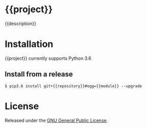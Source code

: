 {{project}}
========

{{description}}

# Installation
{{project}} currently supports Python 3.6


## Install from a release
```
$ pip3.6 install git+{{repository}}#egg={{module}} --upgrade
```

# License
Released under the [GNU General Public License](LICENSE).
